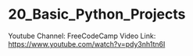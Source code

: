 # 20_Basic_Python_Projects

Youtube Channel: FreeCodeCamp
Video Link: https://www.youtube.com/watch?v=pdy3nh1tn6I 
